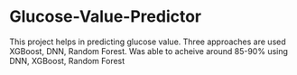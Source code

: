 # Glucose-Value-Predictor
This project helps in predicting glucose value. Three approaches are used XGBoost, DNN, Random Forest. Was able to acheive around 85-90% using DNN, XGBoost, Random Forest
